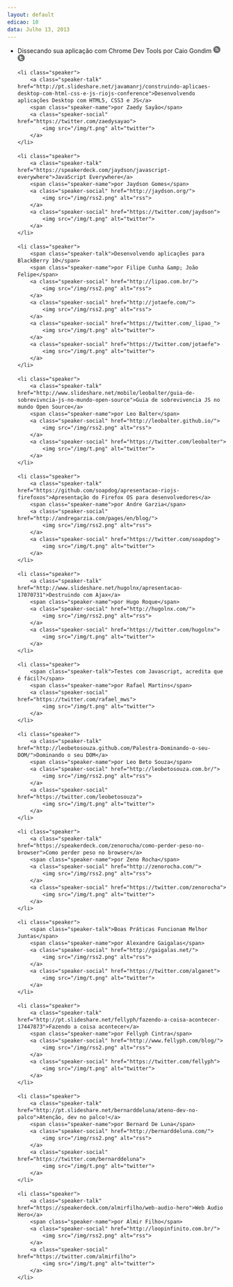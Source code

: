 ```yaml
---
layout: default
edicao: 10
data: Julho 13, 2013
---
```

<ul class="speakers">
    <li class="speaker">
        <span class="speaker-talk">Dissecando sua aplicação com Chrome Dev Tools</span>
        <span class="speaker-name">por Caio Gondim</span>
        <a class="speaker-social" href="http://loopinfinito.com.br/">
            <img src="/img/rss2.png" alt="rss">
        </a>
        <a class="speaker-social" href="https://twitter.com/caio_gondim">
            <img src="/img/t.png" alt="twitter">
        </a>
    </li>


    <li class="speaker">
        <a class="speaker-talk" href="http://pt.slideshare.net/javamanrj/construindo-aplicaes-desktop-com-html-css-e-js-riojs-conference">Desenvolvendo aplicações Desktop com HTML5, CSS3 e JS</a>
        <span class="speaker-name">por Zaedy Sayão</span>
        <a class="speaker-social" href="https://twitter.com/zaedysayao">
            <img src="/img/t.png" alt="twitter">
        </a>
    </li>

    <li class="speaker">
        <a class="speaker-talk" href="https://speakerdeck.com/jaydson/javascript-everywhere">JavaScript Everywhere</a>
        <span class="speaker-name">por Jaydson Gomes</span>
        <a class="speaker-social" href="http://jaydson.org/">
            <img src="/img/rss2.png" alt="rss">
        </a>
        <a class="speaker-social" href="https://twitter.com/jaydson">
            <img src="/img/t.png" alt="twitter">
        </a>
    </li>

    <li class="speaker">
        <span class="speaker-talk">Desenvolvendo aplicações para BlackBerry 10</span>
        <span class="speaker-name">por Filipe Cunha &amp; João Felipe</span>
        <a class="speaker-social" href="http://lipao.com.br/">
            <img src="/img/rss2.png" alt="rss">
        </a>
        <a class="speaker-social" href="http://jotaefe.com/">
            <img src="/img/rss2.png" alt="rss">
        </a>
        <a class="speaker-social" href="https://twitter.com/_lipao_">
            <img src="/img/t.png" alt="twitter">
        </a>
        <a class="speaker-social" href="https://twitter.com/jotaefe">
            <img src="/img/t.png" alt="twitter">
        </a>
    </li>

    <li class="speaker">
        <a class="speaker-talk" href="http://www.slideshare.net/mobile/leobalter/guia-de-sobrevivncia-js-no-mundo-open-source">Guia de sobrevivencia JS no mundo Open Source</a>
        <span class="speaker-name">por Leo Balter</span>
        <a class="speaker-social" href="http://leobalter.github.io/">
            <img src="/img/rss2.png" alt="rss">
        </a>
        <a class="speaker-social" href="https://twitter.com/leobalter">
            <img src="/img/t.png" alt="twitter">
        </a>
    </li>

    <li class="speaker">
        <a class="speaker-talk" href="https://github.com/soapdog/apresentacao-riojs-firefoxos">Apresentação do Firefox OS para desenvolvedores</a>
        <span class="speaker-name">por Andre Garzia</span>
        <a class="speaker-social" href="http://andregarzia.com/pages/en/blog/">
            <img src="/img/rss2.png" alt="rss">
        </a>
        <a class="speaker-social" href="https://twitter.com/soapdog">
            <img src="/img/t.png" alt="twitter">
        </a>
    </li>

    <li class="speaker">
        <a class="speaker-talk" href="http://www.slideshare.net/hugolnx/apresentacao-17070731">Destruindo com Ajax</a>
        <span class="speaker-name">por Hugo Roque</span>
        <a class="speaker-social" href="http://hugolnx.com/">
            <img src="/img/rss2.png" alt="rss">
        </a>
        <a class="speaker-social" href="https://twitter.com/hugolnx">
            <img src="/img/t.png" alt="twitter">
        </a>
    </li>

    <li class="speaker">
        <span class="speaker-talk">Testes com Javascript, acredita que é fácil?</span>
        <span class="speaker-name">por Rafael Martins</span>
        <a class="speaker-social" href="https://twitter.com/rafael_mws">
            <img src="/img/t.png" alt="twitter">
        </a>
    </li>

    <li class="speaker">
        <a class="speaker-talk" href="http://leobetosouza.github.com/Palestra-Dominando-o-seu-DOM/">Dominando o seu DOM</a>
        <span class="speaker-name">por Leo Beto Souza</span>
        <a class="speaker-social" href="http://leobetosouza.com.br/">
            <img src="/img/rss2.png" alt="rss">
        </a>
        <a class="speaker-social" href="https://twitter.com/leobetosouza">
            <img src="/img/t.png" alt="twitter">
        </a>
    </li>

    <li class="speaker">
        <a class="speaker-talk" href="https://speakerdeck.com/zenorocha/como-perder-peso-no-browser">Como perder peso no browser</a>
        <span class="speaker-name">por Zeno Rocha</span>
        <a class="speaker-social" href="http://zenorocha.com/">
            <img src="/img/rss2.png" alt="rss">
        </a>
        <a class="speaker-social" href="https://twitter.com/zenorocha">
            <img src="/img/t.png" alt="twitter">
        </a>
    </li>

    <li class="speaker">
        <span class="speaker-talk">Boas Práticas Funcionam Melhor Juntas</span>
        <span class="speaker-name">por Alexandre Gaigalas</span>
        <a class="speaker-social" href="http://gaigalas.net/">
            <img src="/img/rss2.png" alt="rss">
        </a>
        <a class="speaker-social" href="https://twitter.com/alganet">
            <img src="/img/t.png" alt="twitter">
        </a>
    </li>

    <li class="speaker">
        <a class="speaker-talk" href="http://pt.slideshare.net/fellyph/fazendo-a-coisa-acontecer-17447873">Fazendo a coisa acontecer</a>
        <span class="speaker-name">por Fellyph Cintra</span>
        <a class="speaker-social" href="http://www.fellyph.com/blog/">
            <img src="/img/rss2.png" alt="rss">
        </a>
        <a class="speaker-social" href="https://twitter.com/fellyph">
            <img src="/img/t.png" alt="twitter">
        </a>
    </li>

    <li class="speaker">
        <a class="speaker-talk" href="http://pt.slideshare.net/bernarddeluna/ateno-dev-no-palco">Atenção, dev no palco!</a>
        <span class="speaker-name">por Bernard De Luna</span>
        <a class="speaker-social" href="http://bernarddeluna.com/">
            <img src="/img/rss2.png" alt="rss">
        </a>
        <a class="speaker-social" href="https://twitter.com/bernarddeluna">
            <img src="/img/t.png" alt="twitter">
        </a>
    </li>

    <li class="speaker">
        <a class="speaker-talk" href="https://speakerdeck.com/almirfilho/web-audio-hero">Web Audio Hero</a>
        <span class="speaker-name">por Almir Filho</span>
        <a class="speaker-social" href="http://loopinfinito.com.br/">
            <img src="/img/rss2.png" alt="rss">
        </a>
        <a class="speaker-social" href="https://twitter.com/almirfilho">
            <img src="/img/t.png" alt="twitter">
        </a>
    </li>

</ul>
